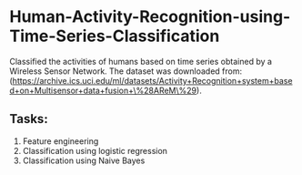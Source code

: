 # Human-Activity-Recognition-using-Time-Series-Classification

Classified the activities of humans based on time series obtained by a Wireless Sensor Network. The dataset was downloaded from: (https://archive.ics.uci.edu/ml/datasets/Activity+Recognition+system+based+on+Multisensor+data+fusion+\%28AReM\%29).

## Tasks:
1. Feature engineering
2. Classification using logistic regression
3. Classification using Naive Bayes
